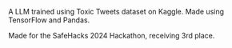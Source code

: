 A LLM trained using Toxic Tweets dataset on Kaggle. Made using TensorFlow and Pandas.

Made for the SafeHacks 2024 Hackathon, receiving 3rd place.

